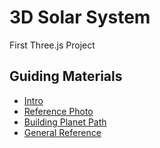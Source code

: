 # 3D Solar System

First Three.js Project

## Guiding Materials

- [Intro](https://dev.to/hnicolus/how-to-use-threejs-in-react-nextjs-4120)
- [Reference Photo](./public/Reference.jpg)
- [Building Planet Path](https://www.tutorialspoint.com/how-to-make-a-ring-in-react-using-reactthree-fiber)
- [General Reference](https://threejs.org/docs/)
